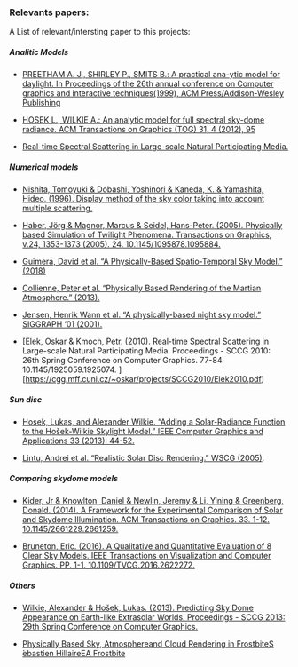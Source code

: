 ### Relevants papers:

A List of relevant/intersting paper to this projects:

##### Analitic Models

- [PREETHAM A. J., SHIRLEY P., SMITS B.: A practical ana-ytic model for daylight. In Proceedings of the 26th annual conference on Computer graphics and interactive techniques(1999), ACM Press/Addison-Wesley Publishing](https://www2.cs.duke.edu/courses/cps124/spring08/assign/07_papers/p91-preetham.pdf)

- [HOSEK L., WILKIE A.: An analytic model for full spectral sky-dome radiance. ACM Transactions on Graphics (TOG) 31, 4 (2012), 95](https://cgg.mff.cuni.cz/projects/SkylightModelling/)

- [Real-time Spectral Scattering in Large-scale Natural Participating Media.]()

##### Numerical models

- [Nishita, Tomoyuki & Dobashi, Yoshinori & Kaneda, K. & Yamashita, Hideo. (1996). Display method of the sky color taking into account multiple scattering.](http://citeseerx.ist.psu.edu/viewdoc/download?doi=10.1.1.75.5595&rep=rep1&type=pdf)

- [Haber, Jörg & Magnor, Marcus & Seidel, Hans-Peter. (2005). Physically based Simulation of Twilight Phenomena. Transactions on Graphics, v.24, 1353-1373 (2005). 24. 10.1145/1095878.1095884.](http://citeseerx.ist.psu.edu/viewdoc/download?doi=10.1.1.67.2567&rep=rep1&type=pdf)

- [Guimera, David et al. “A Physically-Based Spatio-Temporal Sky Model.” (2018)](https://www.semanticscholar.org/paper/A-Physically-Based-Spatio-Temporal-Sky-Model-Guimera-Gutierrez/84805ce6c1f5ec3becb45cb6825af9bbe7435755)

- [Collienne, Peter et al. “Physically Based Rendering of the Martian Atmosphere.” (2013).](https://www.semanticscholar.org/paper/Physically-Based-Rendering-of-the-Martian-Collienne-Wolff/e71c3683a70f75aedfce3f6bad401e6819d0d713)

- [Jensen, Henrik Wann et al. “A physically-based night sky model.” SIGGRAPH ‘01 (2001).](https://graphics.stanford.edu/~henrik/papers/nightsky/nightsky.pdf)

- [Elek, Oskar & Kmoch, Petr. (2010). Real-time Spectral Scattering in Large-scale Natural Participating Media. Proceedings - SCCG 2010: 26th Spring Conference on Computer Graphics. 77-84. 10.1145/1925059.1925074. ][https://cgg.mff.cuni.cz/~oskar/projects/SCCG2010/Elek2010.pdf)

##### Sun disc

- [Hosek, Lukas, and Alexander Wilkie. “Adding a Solar-Radiance Function to the Hošek-Wilkie Skylight Model.” IEEE Computer Graphics and Applications 33 (2013): 44-52.](https://docksci.com/download/adding-a-solar-radiance-function-to-the-hoek-wilkie-skylight-model_5ade9f32d64ab288fe3b7e35.html)

- [Lintu, Andrei et al. “Realistic Solar Disc Rendering.” WSCG (2005)](chrome-extension://oemmndcbldboiebfnladdacbdfmadadm/https://otik.uk.zcu.cz/bitstream/11025/10955/1/Lintu.pdf).
 

##### Comparing skydome models

- [Kider, Jr & Knowlton, Daniel & Newlin, Jeremy & Li, Yining & Greenberg, Donald. (2014). A Framework for the Experimental Comparison of Solar and Skydome Illumination. ACM Transactions on Graphics. 33. 1-12. 10.1145/2661229.2661259.](https://dl.acm.org/doi/abs/10.1145/2661229.2661259) 

- [Bruneton, Eric. (2016). A Qualitative and Quantitative Evaluation of 8 Clear Sky Models. IEEE Transactions on Visualization and Computer Graphics. PP. 1-1. 10.1109/TVCG.2016.2622272. ](https://arxiv.org/pdf/1612.04336.pdf)


##### Others
- [Wilkie, Alexander & Hošek, Lukas. (2013). Predicting Sky Dome Appearance on Earth-like Extrasolar Worlds. Proceedings - SCCG 2013: 29th Spring Conference on Computer Graphics.](https://cgg.mff.cuni.cz/projects/SkylightModelling/)

- [Physically Based Sky, Atmosphereand Cloud Rendering in FrostbiteS ́ebastien HillaireEA Frostbite](https://media.contentapi.ea.com/content/dam/eacom/frostbite/files/s2016-pbs-frostbite-sky-clouds-new.pdf)
